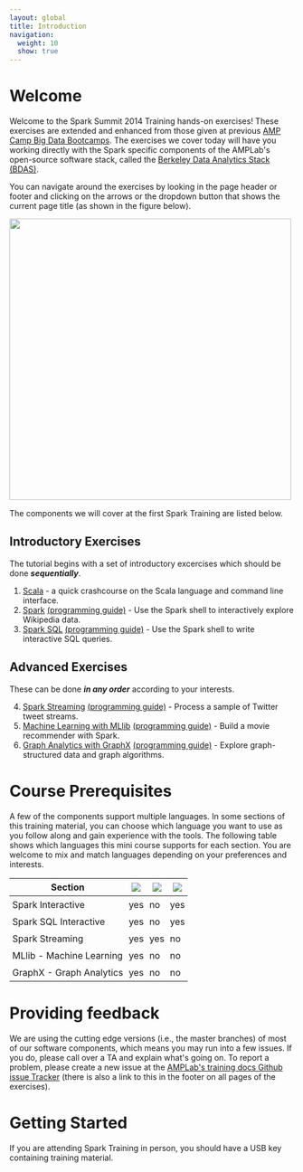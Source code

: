 ```yaml
---
layout: global
title: Introduction
navigation:
  weight: 10
  show: true
---
```


# Welcome
Welcome to the Spark Summit 2014 Training hands-on exercises! These exercises
are extended and enhanced from those given at previous <a
href="http://ampcamp.berkeley.edu">AMP Camp Big Data Bootcamps</a>. The
exercises we cover today will have you working directly with the Spark specific
components of the AMPLab's open-source software stack, called the <a
href="https://amplab.cs.berkeley.edu/software/">Berkeley Data Analytics Stack
(BDAS)</a>.


You can navigate around the exercises by looking in the page header or footer
and clicking on the arrows or the dropdown button that shows the current page
title (as shown in the figure below).

<p style="margin-bottom:15px"><img src="img/header-nav-dropdown-button-summit.png" class="shadow" style="height:auto; width:498px"/></p>

<!--TODO: UPDATE THIS IMAGE (LOGO OF CURRENT IMAGE IS SPARK SUMMIT 2013)--> 

The components we will cover at the first Spark Training are listed below.

## Introductory Exercises
The tutorial begins with a set of introductory excercises which should be done _**sequentially**_.

1. [Scala](introduction-to-the-scala-shell.html) - a quick crashcourse on the Scala language and command line interface.
2. [Spark](data-exploration-using-spark.html) [(programming guide)](http://spark.apache.org/docs/latest/programming-guide.html) - Use the Spark shell to interactively explore Wikipedia data. 
3. [Spark SQL](data-exploration-using-spark-sql.html) [(programming guide)](http://spark.apache.org/docs/latest/sql-programming-guide.html) - Use the Spark shell to write interactive SQL queries. 

## Advanced Exercises
These can be done _**in any order**_ according to your interests.

<ol start="4">
  <li><a href="realtime-processing-with-spark-streaming.html">Spark Streaming</a> <a href="http://spark.apache.org/docs/latest/streaming-programming-guide.html">(programming guide)</a> - Process a sample of Twitter tweet streams.</li>
  <li><a href="movie-recommendation-with-mllib.html">Machine Learning with MLlib</a> <a href="http://spark.apache.org/docs/latest/mllib-guide.html">(programming guide)</a> - Build a movie recommender with Spark.</li>
  <li><a href="graph-analytics-with-graphx.html">Graph Analytics with GraphX</a> <a href="http://spark.apache.org/docs/latest/graphx-programming-guide.html">(programming guide)</a> - Explore graph-structured data and graph algorithms.</li>
</ol>


# Course Prerequisites
A few of the components support multiple languages. In some sections of this training material, you can choose which language you want to use as you follow along and gain experience with the tools. The following table shows which languages this mini course supports for each section. You are welcome to mix and match languages depending on your preferences and interests.

<center>
<style type="text/css">
table td, table th {
  padding: 5px;
}
</style>
<table class="bordered">
<thead>
<tr>
  <th>Section</th>
    <th><img src="img/scala-sm.png"/></th>
    <th><img src="img/java-sm.png"/></th>
    <th><img src="img/python-sm.png"/>
  </th>
</tr>
</thead><tbody>
<tr>
  <td>Spark Interactive</td>
  <td class="yes">yes</td>
  <td class="no">no</td>
  <td class="yes">yes</td>
</tr><tr>
  <td>Spark SQL Interactive</td>
  <td class="yes">yes</td>
  <td class="no">no</td>
  <td class="yes">yes</td>
</tr><tr>
  <td>Spark Streaming</td>
  <td class="yes">yes</td>
  <td class="yes">yes</td>
  <td class="no">no</td>
</tr><tr>
  <td>MLlib - Machine Learning</td>
  <td class="yes">yes</td>
  <td class="no">no</td>
  <td class="no">no</td>
</tr><tr>
  <td>GraphX - Graph Analytics</td>
  <td class="yes">yes</td>
  <td class="no">no</td>
  <td class="no">no</td>
</tr>
</tbody>
</table>
</center>

# Providing feedback
We are using the cutting edge versions (i.e., the master branches) of most of our software components, which means you may run into a few issues. If you do, please call over a TA and explain what's going on. To report a problem, please create a new issue at the <a href="https://github.com/amplab/training/issues">AMPLab's training docs Github issue Tracker</a> (there is also a link to this in the footer on all pages of the exercises).

<!--TODO: UPDATE INSTRUCTIONS ON FEEDBACK--> 

# Getting Started

If you are attending Spark Training in person, you should have a USB key containing training material.

<!-- <p class="alert alert-warn">
<i class="icon-info-sign">    </i>
If you do not have a USB key then ask a TA.
</p> -->

<!--TODO: FILL IN DETAILS ABOUT USB SETUP-->

<!--If you are participating in the exercises from a remote location, you will want
to download the [training material](FIX BROKEN LINK.html).-->
